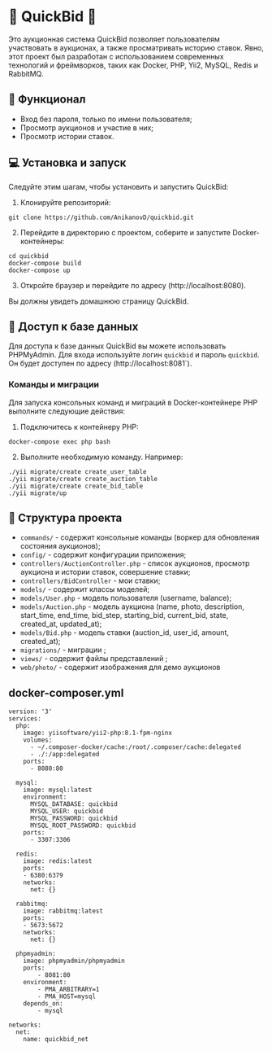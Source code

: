 # 💎 QuickBid 💎

Это аукционная система QuickBid позволяет пользователям участвовать в аукционах, а также просматривать историю ставок. Явно, этот проект был разработан с использованием современных технологий и фреймворков, таких как Docker, PHP, Yii2, MySQL, Redis и RabbitMQ.

## 🚀 Функционал

-   Вход без пароля, только по имени пользователя;
-   Просмотр аукционов и участие в них;
-   Просмотр истории ставок.

## 💻 Установка и запуск

Следуйте этим шагам, чтобы установить и запустить QuickBid:

1.  Клонируйте репозиторий:

```
git clone https://github.com/AnikanovD/quickbid.git
``` 

2.  Перейдите в директорию с проектом, соберите и запустите Docker-контейнеры:

```
cd quickbid
docker-compose build
docker-compose up
``` 

3.  Откройте браузер и перейдите по адресу (http://localhost:8080). 

Вы должны увидеть домашнюю страницу QuickBid.

## 💾 Доступ к базе данных

Для доступа к базе данных QuickBid вы можете использовать PHPMyAdmin. 
Для входа используйте логин `quickbid` и пароль `quickbid`.
Он будет доступен по адресу (http://localhost:8081`). 

### Команды и миграции

Для запуска консольных команд и миграций в Docker-контейнере PHP выполните следующие действия:

1.  Подключитесь к контейнеру PHP:

`docker-compose exec php bash` 

2.  Выполните необходимую команду. Например:

```
./yii migrate/create create_user_table
./yii migrate/create create_auction_table
./yii migrate/create create_bid_table
./yii migrate/up
``` 

## 📁 Структура проекта

-   `commands/` - содержит консольные команды (воркер для обновления состояния аукционов);
-   `config/` - содержит конфигурации приложения;
-   `controllers/AuctionController.php` - список аукционов, просмотр аукциона и истории ставок, совершение ставки;
-   `controllers/BidController` - мои ставки;
-   `models/` - содержит классы моделей;
-   `models/User.php` - модель пользователя (username, balance);
-   `models/Auction.php` - модель аукциона (name, photo, description, start_time, end_time, bid_step, starting_bid, current_bid, state, created_at, updated_at);
-   `models/Bid.php` - модель ставки (auction_id, user_id, amount, created_at);
-   `migrations/` - миграции ;
-   `views/` - содержит файлы представлений ;
-   `web/photo/` - содержит изображения для демо аукционов


## docker-composer.yml
```
version: '3'
services:
  php:
    image: yiisoftware/yii2-php:8.1-fpm-nginx
    volumes:
      - ~/.composer-docker/cache:/root/.composer/cache:delegated
      - ./:/app:delegated
    ports:
      - 8080:80

  mysql:
    image: mysql:latest
    environment:
      MYSQL_DATABASE: quickbid
      MYSQL_USER: quickbid
      MYSQL_PASSWORD: quickbid
      MYSQL_ROOT_PASSWORD: quickbid
    ports:
      - 3307:3306

  redis:
    image: redis:latest
    ports:
    - 6380:6379
    networks:
      net: {}

  rabbitmq:
    image: rabbitmq:latest
    ports:
    - 5673:5672
    networks:
      net: {}

  phpmyadmin:
    image: phpmyadmin/phpmyadmin
    ports:
        - 8081:80
    environment:
        - PMA_ARBITRARY=1
        - PMA_HOST=mysql
    depends_on:
        - mysql

networks:
  net:
    name: quickbid_net
```